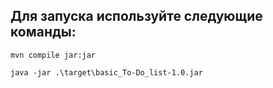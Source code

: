## Для запуска используйте следующие команды:
```
mvn compile jar:jar

java -jar .\target\basic_To-Do_list-1.0.jar
```
